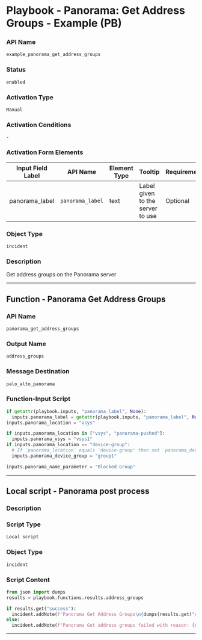 <!--
    DO NOT MANUALLY EDIT THIS FILE
    THIS FILE IS AUTOMATICALLY GENERATED WITH resilient-sdk codegen
    Generated with resilient-sdk v51.0.1.0.695
-->

# Playbook - Panorama: Get Address Groups - Example (PB)

### API Name
`example_panorama_get_address_groups`

### Status
`enabled`

### Activation Type
`Manual`

### Activation Conditions
`-`

### Activation Form Elements
| Input Field Label | API Name | Element Type | Tooltip | Requirement |
| ----------------- | -------- | ------------ | ------- | ----------- |
| panorama_label | `panorama_label` | text | Label given to the server to use | Optional |

### Object Type
`incident`

### Description
Get address groups on the Panorama server


---
## Function - Panorama Get Address Groups

### API Name
`panorama_get_address_groups`

### Output Name
`address_groups`

### Message Destination
`palo_alto_panorama`

### Function-Input Script
```python
if getattr(playbook.inputs, "panorama_label", None):
  inputs.panorama_label = getattr(playbook.inputs, "panorama_label", None)
inputs.panorama_location = "vsys"

if inputs.panorama_location in ["vsys", "panorama-pushed"]:
  inputs.panorama_vsys = "vsys1"
if inputs.panorama_location == "device-group":
  # If `panorama_location` equals 'device-group' then set `panorama_device_group`
  inputs.panorama_device_group = "group1"

inputs.panorama_name_parameter = "Blocked Group"
```

---

## Local script - Panorama post process

### Description


### Script Type
`Local script`

### Object Type
`incident`

### Script Content
```python
from json import dumps
results = playbook.functions.results.address_groups

if results.get("success"):
  incident.addNote(f'Panorama Get Address Groups\n{dumps(results.get("content", {}), indent=4)}')
else:
  incident.addNote(f"Panorama Get address groups failed with reason: {results.get('reason')}")
```

---

